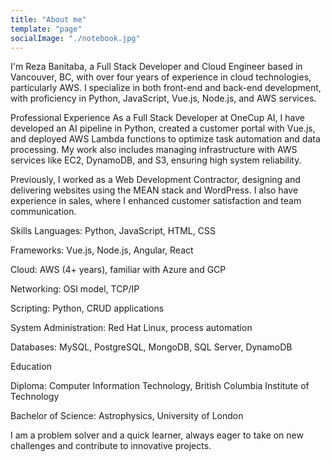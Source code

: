 ```yaml
---
title: "About me"
template: "page"
socialImage: "./notebook.jpg"
---
```


I'm Reza Banitaba, a Full Stack Developer and Cloud Engineer based in Vancouver, BC, with over four years of experience in cloud technologies, particularly AWS. I specialize in both front-end and back-end development, with proficiency in Python, JavaScript, Vue.js, Node.js, and AWS services.

Professional Experience
As a Full Stack Developer at OneCup AI, I have developed an AI pipeline in Python, created a customer portal with Vue.js, and deployed AWS Lambda functions to optimize task automation and data processing. My work also includes managing infrastructure with AWS services like EC2, DynamoDB, and S3, ensuring high system reliability.

Previously, I worked as a Web Development Contractor, designing and delivering websites using the MEAN stack and WordPress. I also have experience in sales, where I enhanced customer satisfaction and team communication.

Skills
Languages: Python, JavaScript, HTML, CSS

Frameworks: Vue.js, Node.js, Angular, React

Cloud: AWS (4+ years), familiar with Azure and GCP

Networking: OSI model, TCP/IP

Scripting: Python, CRUD applications

System Administration: Red Hat Linux, process automation

Databases: MySQL, PostgreSQL, MongoDB, SQL Server, DynamoDB

Education

Diploma: Computer Information Technology, British Columbia Institute of Technology

Bachelor of Science: Astrophysics, University of London

I am a problem solver and a quick learner, always eager to take on new challenges and contribute to innovative projects.
